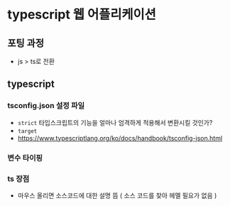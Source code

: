# typescript 웹 어플리케이션

## 포팅 과정
- js > ts로 전환

## typescript
### tsconfig.json 설정 파일
- `strict` 타입스크립트의 기능을 얼마나 엄격하게 적용해서 변환시킬 것인가?
- `target` 
- https://www.typescriptlang.org/ko/docs/handbook/tsconfig-json.html

### 변수 타이핑


### ts 장점
- 마우스 올리면 소스코드에 대한 설명 뜸 ( 소스 코드를 찾아 헤멜 필요가 없음 )
